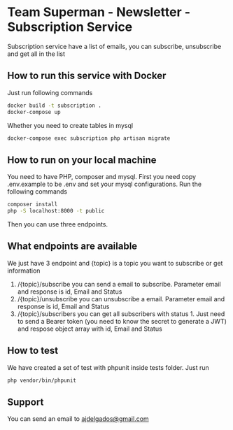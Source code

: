 # Team Superman - Newsletter - Subscription Service

Subscription service have a list of emails, you can subscribe, unsubscribe and get all in the list

## How to run this service with Docker

Just run following commands

```bash
docker build -t subscription .
docker-compose up
```

Whether you need to create tables in mysql

```bash
docker-compose exec subscription php artisan migrate
```

## How to run on your local machine

You need to have PHP, composer and mysql. First you need copy .env.example to be .env and set your mysql configurations. Run the following commands

```bash
composer install
php -S localhost:8000 -t public
```

Then you can use three endpoints.

## What endpoints are available

We just have 3 endpoint and {topic} is a topic you want to subscribe or get information

1. /{topic}/subscribe you can send a email to subscribe. Parameter email and response is id, Email and Status
2. /{topic}/unsubscribe you can unsubscribe a email. Parameter email and response is id, Email and Status
3. /{topic}/subscribers you can get all subscribers with status 1. Just need to send a Bearer token (you need to know the secret to generate a JWT) and respose object array with id, Email and Status

## How to test

We have created a set of test with phpunit inside tests folder. Just run

```bash
php vendor/bin/phpunit
```

## Support

You can send an email to ajdelgados@gmail.com